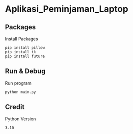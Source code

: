 # Aplikasi_Peminjaman_Laptop

## Packages
Install Packages
```
pip install pillow
pip install tk
pip install future
```
## Run & Debug
Run program
```
python main.py
```
## Credit
Python Version
```
3.10
```
